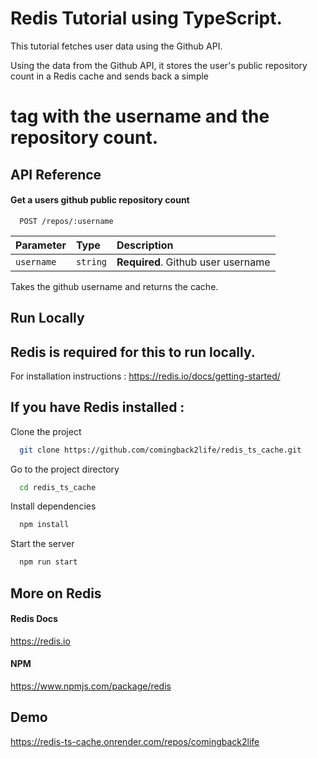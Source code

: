 # Redis Tutorial using TypeScript.

This tutorial fetches user data using the Github API.

Using the data from the Github API, it stores the user's public repository count in a Redis cache and sends back a simple <h1> tag with the username and the repository count.

## API Reference

#### Get a users github public repository count

```http
  POST /repos/:username
```

| Parameter  | Type     | Description                        |
| :--------- | :------- | :--------------------------------- |
| `username` | `string` | **Required**. Github user username |

Takes the github username and returns the cache.

## Run Locally

## Redis is required for this to run locally.

For installation instructions : https://redis.io/docs/getting-started/

## If you have Redis installed :

Clone the project

```bash
  git clone https://github.com/comingback2life/redis_ts_cache.git
```

Go to the project directory

```bash
  cd redis_ts_cache
```

Install dependencies

```bash
  npm install
```

Start the server

```bash
  npm run start
```

## More on Redis

#### Redis Docs

https://redis.io

#### NPM

https://www.npmjs.com/package/redis

## Demo

https://redis-ts-cache.onrender.com/repos/comingback2life
